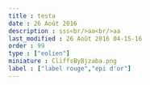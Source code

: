 ```yaml
---
title : testa
date : 26 Août 2016
description : sss<br/>aa<br/>aa
last_modified : 26 Août 2016 04-15-16
order : 99
type : ["eolien"]
miniature : CliffsByBjzaba.png
label : ["label rouge","epi d'or"]
---
```

